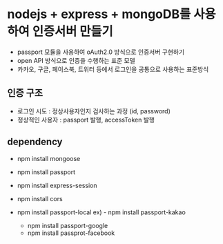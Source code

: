 # nodejs + express + mongoDB를 사용하여 인증서버 만들기

* passport 모듈을 사용하여 oAuth2.0 방식으로 인증서버 구현하기
* open API 방식으로 인증을 수행하는 표준 모델
* 카카오, 구글, 페이스북, 트위터 등에서 로그인을 공통으로 사용하는 표준방식

## 인증 구조

* 로그인 시도 : 정상사용자인지 검사하는 과정 (id, password)
* 정상적인 사용자 : passport 발행, accessToken 발행

## dependency
* npm install mongoose
* npm install passport
* npm install express-session
* npm install cors

* npm install passport-local
 ex) - npm install passport-kakao
	 - npm install passport-google
	 - npm install passprot-facebook
